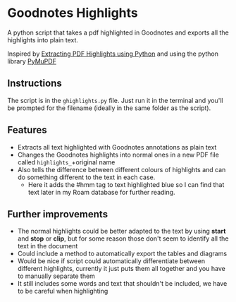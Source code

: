 # Goodnotes Highlights
A python script that takes a pdf highlighted in Goodnotes and exports all the highlights into plain text.

Inspired by [Extracting PDF Highlights using Python](https://medium.com/@vinitvaibhav9/extracting-pdf-highlights-using-python-9512af43a6d) and using the python library [PyMuPDF](https://pymupdf.readthedocs.io/en/latest/intro.html)

## Instructions
The script is in the `ghighlights.py` file. Just run it in the terminal and you'll be prompted for the filename (ideally in the same folder as the script).

## Features
- Extracts all text highlighted with Goodnotes annotations as plain text
- Changes the Goodnotes highlights into normal ones in a new PDF file called `highlights_`+original name
- Also tells the difference between different colours of highlights and can do something different to the text in each case.
  - Here it adds the #hmm tag to text highlighted blue so I can find that text later in my Roam database for further reading.

## Further improvements
  - The normal highlights could be better adapted to the text by using **start** and **stop** or **clip**, but for some reason those don't seem to identify all the text in the document
  - Could include a method to automatically export the tables and diagrams
  - Would be nice if script could automatically differentiate between different highlights, currently it just puts them all together and you have to manually separate them
  - It still includes some words and text that shouldn't be included, we have to be careful when highlighting

